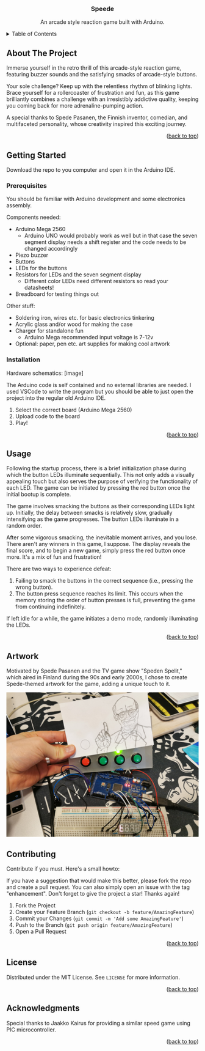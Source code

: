 <a name="readme-top"></a>

<!-- PROJECT LOGO -->
<br />
<div align="center">
  <!-- <a href="https://github.com/mikahas/speede">
    <img src="images/logo.png" alt="Logo" width="80" height="80">
  </a> -->

<h3 align="center">Speede</h3>

  <p align="center">
    An arcade style reaction game built with Arduino.
  </p>
</div>



<!-- TABLE OF CONTENTS -->
<details>
  <summary>Table of Contents</summary>
  <ol>
    <li>
      <a href="#about-the-project">About The Project</a>
    </li>
    <li>
      <a href="#getting-started">Getting Started</a>
      <ul>
        <li><a href="#prerequisites">Prerequisites</a></li>
        <li><a href="#installation">Installation</a></li>
      </ul>
    </li>
    <li><a href="#usage">Usage</a></li>
  </ol>
</details>



<!-- ABOUT THE PROJECT -->
## About The Project

Immerse yourself in the retro thrill of this arcade-style reaction game, featuring buzzer sounds and the satisfying smacks of arcade-style buttons.

Your sole challenge? Keep up with the relentless rhythm of blinking lights. Brace yourself for a rollercoaster of frustration and fun, as this game brilliantly combines a challenge with an irresistibly addictive quality, keeping you coming back for more adrenaline-pumping action.

A special thanks to Spede Pasanen, the Finnish inventor, comedian, and multifaceted personality, whose creativity inspired this exciting journey.

<p align="right">(<a href="#readme-top">back to top</a>)</p>

<!-- GETTING STARTED -->
## Getting Started

Download the repo to you computer and open it in the Arduino IDE.

### Prerequisites

You should be familiar with Arduino development and some electronics assembly.

Components needed:
- Arduino Mega 2560
  - Arduino UNO would probably work as well but in that case the seven segment display needs a shift register and the code needs to be changed accordingly
- Piezo buzzer
- Buttons
- LEDs for the buttons
- Resistors for LEDs and the seven segment display
  - Different color LEDs need different resistors so read your datasheets!
- Breadboard for testing things out

Other stuff:
- Soldering iron, wires etc. for basic electronics tinkering
- Acrylic glass and/or wood for making the case
- Charger for standalone fun
  - Arduino Mega recommended input voltage is 7-12v
- Optional: paper, pen etc. art supplies for making cool artwork


### Installation

Hardware schematics:
[image]

The Arduino code is self contained and no external libraries are needed. I used VSCode to write the program but you should be able to just open the project into the regular old Arduino IDE.

1. Select the correct board (Arduino Mega 2560) 
2. Upload code to the board
3. Play!

<p align="right">(<a href="#readme-top">back to top</a>)</p>


<!-- USAGE EXAMPLES -->
## Usage

Following the startup process, there is a brief initialization phase during which the button LEDs illuminate sequentially. This not only adds a visually appealing touch but also serves the purpose of verifying the functionality of each LED. The game can be initiated by pressing the red button once the initial bootup is complete.

The game involves smacking the buttons as their corresponding LEDs light up. Initially, the delay between smacks is relatively slow, gradually intensifying as the game progresses. The button LEDs illuminate in a random order.

After some vigorous smacking, the inevitable moment arrives, and you lose. There aren't any winners in this game, I suppose. The display reveals the final score, and to begin a new game, simply press the red button once more. It's a mix of fun and frustration!

There are two ways to experience defeat:

1. Failing to smack the buttons in the correct sequence (i.e., pressing the wrong button).
1. The button press sequence reaches its limit. This occurs when the memory storing the order of button presses is full, preventing the game from continuing indefinitely.

If left idle for a while, the game initiates a demo mode, randomly illuminating the LEDs.


<p align="right">(<a href="#readme-top">back to top</a>)</p>

## Artwork

Motivated by Spede Pasanen and the TV game show "Speden Spelit," which aired in Finland during the 90s and early 2000s, I chose to create Spede-themed artwork for the game, adding a unique touch to it.

![Speede](/images/speede.jpg "Speede breadboard and artwork")

<!-- CONTRIBUTING -->
## Contributing

Contribute if you must. Here's a small howto:

If you have a suggestion that would make this better, please fork the repo and create a pull request. You can also simply open an issue with the tag "enhancement".
Don't forget to give the project a star! Thanks again!

1. Fork the Project
2. Create your Feature Branch (`git checkout -b feature/AmazingFeature`)
3. Commit your Changes (`git commit -m 'Add some AmazingFeature'`)
4. Push to the Branch (`git push origin feature/AmazingFeature`)
5. Open a Pull Request

<p align="right">(<a href="#readme-top">back to top</a>)</p>



<!-- LICENSE -->
## License

Distributed under the MIT License. See `LICENSE` for more information.

<p align="right">(<a href="#readme-top">back to top</a>)</p>


<!-- ACKNOWLEDGMENTS -->
## Acknowledgments

Special thanks to Jaakko Kairus for providing a similar speed game using PIC microcontroller.

<p align="right">(<a href="#readme-top">back to top</a>)</p>



<!-- MARKDOWN LINKS & IMAGES -->
<!-- https://www.markdownguide.org/basic-syntax/#reference-style-links -->
[linkedin-shield]: https://img.shields.io/badge/-LinkedIn-black.svg?style=for-the-badge&logo=linkedin&colorB=555
[linkedin-url]: https://linkedin.com/in/mikahassinen
[arduino-url]: https://www.arduino.cc/



